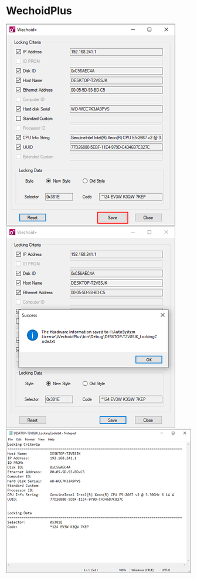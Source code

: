# WechoidPlus
<picture>
  <img alt="wechoid window" src="https://github.com/autosystem/WechoidPlus/blob/master/Pic/wechoidplus1.PNG">
  <img alt="wechoid window" src="https://github.com/autosystem/WechoidPlus/blob/master/Pic/wechoidplus2.PNG">
  <img alt="wechoid window" src="https://github.com/autosystem/WechoidPlus/blob/master/Pic/wechoidplus3.PNG">
</picture>
